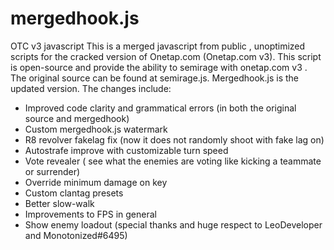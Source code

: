 # mergedhook.js
OTC v3 javascript
This is a merged javascript from public , unoptimized scripts for the cracked version of Onetap.com (Onetap.com v3). This script is open-source and provide the ability to semirage with onetap.com v3 . The original source can be found at semirage.js. Mergedhook.js is the updated version. The changes include:
- Improved code clarity and grammatical errors (in both the original source and mergedhook)
- Custom mergedhook.js watermark
- R8 revolver fakelag fix (now it does not randomly shoot with fake lag on)
- Autostrafe improve with customizable turn speed
- Vote revealer ( see what the enemies are voting like kicking a teammate or surrender)
- Override minimum damage on key
- Custom clantag presets
- Better slow-walk
- Improvements to FPS in general
- Show enemy loadout (special thanks and huge respect to LeoDeveloper and Monotonized#6495)
